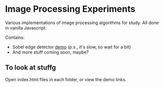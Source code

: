 # Image Processing Experiments

Various implementations of image processing algorithms for study. All done in vanilla Javascript.

Contains:

* Sobel edge detector [demo](https://piratefsh.github.io/image-processing/sobel/index.html) (p.s., it's slow, so wait for a bit)
* And more stuff coming soon, maybe?

## To look at stuffg
Open index.html files in each folder, or view the demo links.